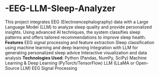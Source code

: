 # -EEG-LLM-Sleep-Analyzer
This project integrates EEG (Electroencephalography) data with a Large Language Model (LLM) to analyze sleep quality and provide personalized insights. Using advanced AI techniques, the system classifies sleep patterns and offers tailored recommendations to improve sleep health.
**Features**
EEG signal processing and feature extraction
Sleep classification using machine learning and deep learning
Integration with LLM for generating personalized sleep advice
Interactive visualization and data analysis
**Technologies Used:**
Python (Pandas, NumPy, SciPy)
Machine Learning & Deep Learning (PyTorch/TensorFlow)
LLM (LLaMA or Open-Source LLM)
EEG Signal Processing
